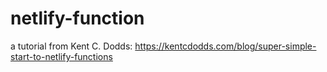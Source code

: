 # netlify-function
a tutorial from Kent C. Dodds: https://kentcdodds.com/blog/super-simple-start-to-netlify-functions
